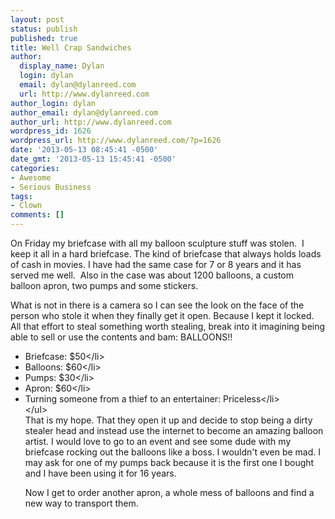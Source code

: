 ```yaml
---
layout: post
status: publish
published: true
title: Well Crap Sandwiches
author:
  display_name: Dylan
  login: dylan
  email: dylan@dylanreed.com
  url: http://www.dylanreed.com
author_login: dylan
author_email: dylan@dylanreed.com
author_url: http://www.dylanreed.com
wordpress_id: 1626
wordpress_url: http://www.dylanreed.com/?p=1626
date: '2013-05-13 08:45:41 -0500'
date_gmt: '2013-05-13 15:45:41 -0500'
categories:
- Awesome
- Serious Business
tags:
- Clown
comments: []
---
```

<p>On Friday my briefcase with all my balloon sculpture stuff was stolen. &nbsp;I keep it all in a hard briefcase. The kind of briefcase that always holds loads of cash in movies. I have had the same case for 7 or 8 years and it has served me well. &nbsp;Also in the case was about 1200 balloons, a custom balloon apron, two pumps and some stickers.</p>
<p>What is not in there is a camera so I can see the look on the face of the person who stole it when they finally get it open. Because I kept it locked. All that effort to steal something worth stealing, break into it imagining being able to sell or use the contents and bam: BALLOONS!!</p>
<ul>
<li>Briefcase: $50<&#47;li>
<li>Balloons: $60<&#47;li>
<li>Pumps: $30<&#47;li>
<li>Apron: $60<&#47;li>
<li>Turning someone from a thief to an entertainer: Priceless<&#47;li><br />
<&#47;ul><br />
That is my hope. That they open it up and decide to stop being a dirty stealer head and instead use the internet to become an amazing balloon artist. I would love to go to an event and see some dude with my briefcase rocking out the balloons like a boss. I wouldn't even be mad. I may ask for one of my pumps back because it is the first one I bought and I have been using it for 16 years.</p>
<p>Now I get to order another apron, a whole mess of balloons and find a new way to transport them.</p>
